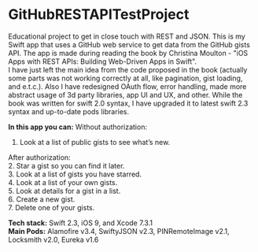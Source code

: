 # GitHubRESTAPITestProject

Educational project to get in close touch with REST and JSON. 
This is my Swift app that uses a GitHub web service to get data from the GitHub gists API.
The app is made during reading the book by Christina Moulton - "iOS Apps with REST APIs: Building Web-Driven Apps in Swift".  
I have just left the main idea from the code proposed in the book (actually some parts was not working correctly at all, like pagination, gist loading, and e.t.c.). Also I have redesigned OAuth flow, error handling, made more abstract usage of 3d party libraries, app UI and UX, and other. While the book was written for swift 2.0 syntax, I have upgraded it to latest swift 2.3 syntax and up-to-date pods libraries.

**In this app you can:**
Without authorization:  
1. Look at a list of public gists to see what’s new.  

After authorization:  
2. Star a gist so you can find it later.  
3. Look at a list of gists you have starred.  
4. Look at a list of your own gists.  
5. Look at details for a gist in a list.  
6. Create a new gist.  
7. Delete one of your gists.  

**Tech stack:** Swift 2.3, iOS 9, and Xcode 7.3.1  
**Main Pods:** Alamofire v3.4, SwiftyJSON v2.3, PINRemoteImage v2.1, Locksmith v2.0, Eureka v1.6
